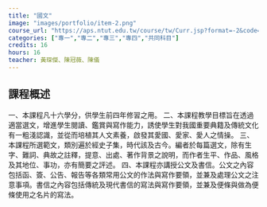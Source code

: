 ```yaml
---
title: "國文"
image: "images/portfolio/item-2.png"
course_url: "https://aps.ntut.edu.tw/course/tw/Curr.jsp?format=-2&code=2A00001"
categories: ["專一","專二","專三","專四","共同科目"]
credits: 16
hours: 16
teacher: 黃琛傑、陳冠薇、陳儀
---
```


## 課程概述

一、本課程凡十六學分，供學生前四年修習之用。 二、本課程教學目標旨在透過適當選文，增進學生閱讀、鑑賞與寫作能力，誘使學生對我國重要典籍及傳統文化有一粗淺認識，並從而培植其人文素養，啟發其愛國、愛家、愛人之情操。 三、本課程所選範文，類別遍於經史子集，時代該及古今。編者於每篇選文，除有生字、難詞、典故之註釋，提意、出處、著作背景之說明，而作者生平、作品、風格及其地位、事功，亦有簡要之評述。 四、本課程亦講授公文及書信。公文之內容包括函、簽、公告、報告等各類常用公文的作法與寫作要領，並兼及處理公文之注意事項。書信之內容包括傳統及現代書信的寫法與寫作要領，並兼及便條與做為便條使用之名片的寫法。